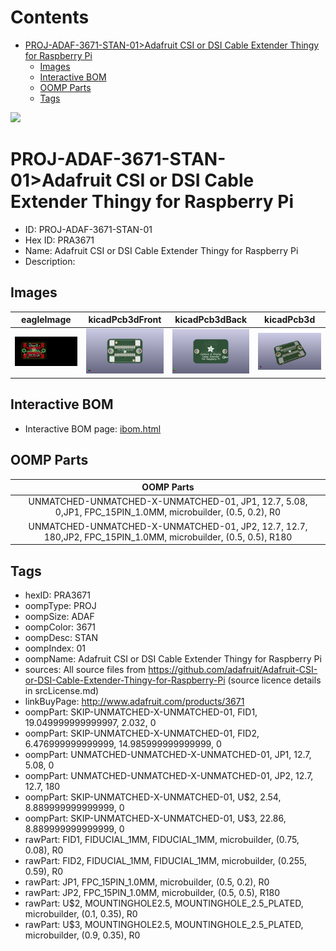 



Contents
========

* [PROJ-ADAF-3671-STAN-01>Adafruit CSI or DSI Cable Extender Thingy for Raspberry Pi](#proj-adaf-3671-stan-01adafruit-csi-or-dsi-cable-extender-thingy-for-raspberry-pi)
	* [Images](#images)
	* [Interactive BOM](#interactive-bom)
	* [OOMP Parts](#oomp-parts)
	* [Tags](#tags)
  
![][im]
# PROJ-ADAF-3671-STAN-01>Adafruit CSI or DSI Cable Extender Thingy for Raspberry Pi

- ID: PROJ-ADAF-3671-STAN-01
- Hex ID: PRA3671
- Name: Adafruit CSI or DSI Cable Extender Thingy for Raspberry Pi
- Description: 

## Images
  
  

|eagleImage|kicadPcb3dFront|kicadPcb3dBack|kicadPcb3d|
| :---: | :---: | :---: | :---: |
|[![eagleImage](eagleImage_140.png)](eagleImage_600.png)|[![kicadPcb3dFront](kicadPcb3dFront_140.png)](kicadPcb3dFront_600.png)|[![kicadPcb3dBack](kicadPcb3dBack_140.png)](kicadPcb3dBack_600.png)|[![kicadPcb3d](kicadPcb3d_140.png)](kicadPcb3d_600.png)|

## Interactive BOM

- Interactive BOM page: [ibom.html](kicad/bom/ibom.html)

## OOMP Parts
  

|OOMP Parts|
| :---: |
|UNMATCHED-UNMATCHED-X-UNMATCHED-01, JP1, 12.7, 5.08, 0,JP1, FPC_15PIN_1.0MM, microbuilder, (0.5, 0.2), R0|
|UNMATCHED-UNMATCHED-X-UNMATCHED-01, JP2, 12.7, 12.7, 180,JP2, FPC_15PIN_1.0MM, microbuilder, (0.5, 0.5), R180|

## Tags

- hexID: PRA3671
- oompType: PROJ
- oompSize: ADAF
- oompColor: 3671
- oompDesc: STAN
- oompIndex: 01
- oompName: Adafruit CSI or DSI Cable Extender Thingy for Raspberry Pi
- sources: All source files from https://github.com/adafruit/Adafruit-CSI-or-DSI-Cable-Extender-Thingy-for-Raspberry-Pi (source licence details in srcLicense.md)
- linkBuyPage: http://www.adafruit.com/products/3671
- oompPart: SKIP-UNMATCHED-X-UNMATCHED-01, FID1, 19.049999999999997, 2.032, 0
- oompPart: SKIP-UNMATCHED-X-UNMATCHED-01, FID2, 6.476999999999999, 14.985999999999999, 0
- oompPart: UNMATCHED-UNMATCHED-X-UNMATCHED-01, JP1, 12.7, 5.08, 0
- oompPart: UNMATCHED-UNMATCHED-X-UNMATCHED-01, JP2, 12.7, 12.7, 180
- oompPart: SKIP-UNMATCHED-X-UNMATCHED-01, U$2, 2.54, 8.889999999999999, 0
- oompPart: SKIP-UNMATCHED-X-UNMATCHED-01, U$3, 22.86, 8.889999999999999, 0
- rawPart: FID1, FIDUCIAL_1MM, FIDUCIAL_1MM, microbuilder, (0.75, 0.08), R0
- rawPart: FID2, FIDUCIAL_1MM, FIDUCIAL_1MM, microbuilder, (0.255, 0.59), R0
- rawPart: JP1, FPC_15PIN_1.0MM, microbuilder, (0.5, 0.2), R0
- rawPart: JP2, FPC_15PIN_1.0MM, microbuilder, (0.5, 0.5), R180
- rawPart: U$2, MOUNTINGHOLE2.5, MOUNTINGHOLE_2.5_PLATED, microbuilder, (0.1, 0.35), R0
- rawPart: U$3, MOUNTINGHOLE2.5, MOUNTINGHOLE_2.5_PLATED, microbuilder, (0.9, 0.35), R0



[im]: kicadPcb3d_450.png

